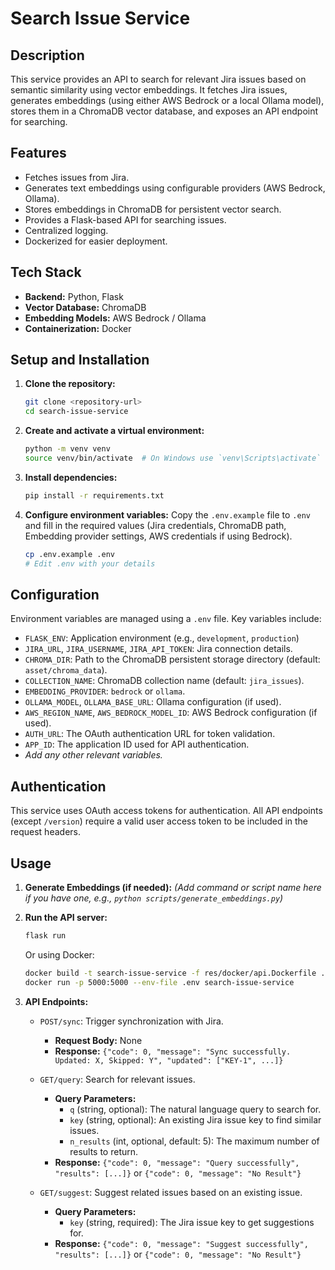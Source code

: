 # Search Issue Service

## Description

This service provides an API to search for relevant Jira issues based on semantic similarity using vector embeddings. It fetches Jira issues, generates embeddings (using either AWS Bedrock or a local Ollama model), stores them in a ChromaDB vector database, and exposes an API endpoint for searching.

## Features

*   Fetches issues from Jira.
*   Generates text embeddings using configurable providers (AWS Bedrock, Ollama).
*   Stores embeddings in ChromaDB for persistent vector search.
*   Provides a Flask-based API for searching issues.
*   Centralized logging.
*   Dockerized for easier deployment.

## Tech Stack

*   **Backend:** Python, Flask
*   **Vector Database:** ChromaDB
*   **Embedding Models:** AWS Bedrock / Ollama
*   **Containerization:** Docker

## Setup and Installation

1.  **Clone the repository:**
    ```bash
    git clone <repository-url>
    cd search-issue-service
    ```
2.  **Create and activate a virtual environment:**
    ```bash
    python -m venv venv
    source venv/bin/activate  # On Windows use `venv\Scripts\activate`
    ```
3.  **Install dependencies:**
    ```bash
    pip install -r requirements.txt
    ```
4.  **Configure environment variables:**
    Copy the `.env.example` file to `.env` and fill in the required values (Jira credentials, ChromaDB path, Embedding provider settings, AWS credentials if using Bedrock).
    ```bash
    cp .env.example .env
    # Edit .env with your details
    ```

## Configuration

Environment variables are managed using a `.env` file. Key variables include:

*   `FLASK_ENV`: Application environment (e.g., `development`, `production`)
*   `JIRA_URL`, `JIRA_USERNAME`, `JIRA_API_TOKEN`: Jira connection details.
*   `CHROMA_DIR`: Path to the ChromaDB persistent storage directory (default: `asset/chroma_data`).
*   `COLLECTION_NAME`: ChromaDB collection name (default: `jira_issues`).
*   `EMBEDDING_PROVIDER`: `bedrock` or `ollama`.
*   `OLLAMA_MODEL`, `OLLAMA_BASE_URL`: Ollama configuration (if used).
*   `AWS_REGION_NAME`, `AWS_BEDROCK_MODEL_ID`: AWS Bedrock configuration (if used).
*   `AUTH_URL`: The OAuth authentication URL for token validation.
*   `APP_ID`: The application ID used for API authentication.
*   *Add any other relevant variables.*

## Authentication

This service uses OAuth access tokens for authentication. All API endpoints (except `/version`) require a valid user access token to be included in the request headers.

## Usage

1.  **Generate Embeddings (if needed):**
    *(Add command or script name here if you have one, e.g., `python scripts/generate_embeddings.py`)*

2.  **Run the API server:**
    ```bash
    flask run
    ```
    Or using Docker:
    ```bash
    docker build -t search-issue-service -f res/docker/api.Dockerfile .
    docker run -p 5000:5000 --env-file .env search-issue-service
    ```

3.  **API Endpoints:**

    *   `POST/sync`: Trigger synchronization with Jira.
        *   **Request Body:** None
        *   **Response:** `{"code": 0, "message": "Sync successfully. Updated: X, Skipped: Y", "updated": ["KEY-1", ...]}`

    *   `GET/query`: Search for relevant issues.
        *   **Query Parameters:**
            *   `q` (string, optional): The natural language query to search for.
            *   `key` (string, optional): An existing Jira issue key to find similar issues.
            *   `n_results` (int, optional, default: 5): The maximum number of results to return.
        *   **Response:** `{"code": 0, "message": "Query successfully", "results": [...]}` or `{"code": 0, "message": "No Result"}`

    *   `GET/suggest`: Suggest related issues based on an existing issue.
        *   **Query Parameters:**
            *   `key` (string, required): The Jira issue key to get suggestions for.
        *   **Response:** `{"code": 0, "message": "Suggest successfully", "results": [...]}` or `{"code": 0, "message": "No Result"}`

   
